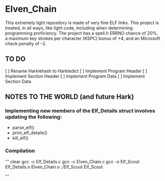 # Elven_Chain
This extremely light repository is made of very fine ELF links. This project is treated, in all ways, like light code, including when determining programming proficiency. The project has a spell.h ERRNO chance of 20%, a maximum key strokes per character (KSPC) bonus of +4, and an Microsoft check penalty of –2.

## TO DO
[ ] Rename Harklehash to Harkledict
[ ] Implement Program Header
[ ] Implement Section Header
[ ] Implement Program Data
[ ] Implement Section Data

## NOTES TO THE WORLD (and future Hark)
### Implementing new members of the Elf_Details struct involves updating the following:
* parse_elf()
* print_elf_details()
* kill_elf()
### Compilation
'''
	clear
    gcc -c Elf_Details.c
    gcc -c Elven_Chain.c
    gcc -o Elf_Scout Elf_Details.o Elven_Chain.o
    ./Elf_Scout Elf_Scout

'''